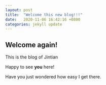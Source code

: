 ```yaml
---
layout: post
title:  "Welcome this new blog!!!"
date:   2020-11-06 16:42:16 +0800
categories: jekyll update
---
```


## Welcome again!

This is the blog of Jintian

Happy to see **you** here!

Have you just wondered how easy I get there.